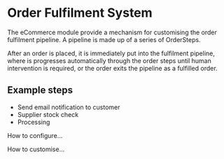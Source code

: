 Order Fulfilment System
========================

The eCommerce module provide a mechanism for customising the order fulfilment pipeline. A pipeline is made up of a series of OrderSteps.

After an order is placed, it is immediately put into the fulfilment pipeline, where is progresses automatically through the order steps until human intervention is required, or the order exits the pipeline as a fulfilled order.



Example steps
-------------
 - Send email notification to customer
 - Supplier stock check
 - Processing


How to configure...

How to customise...